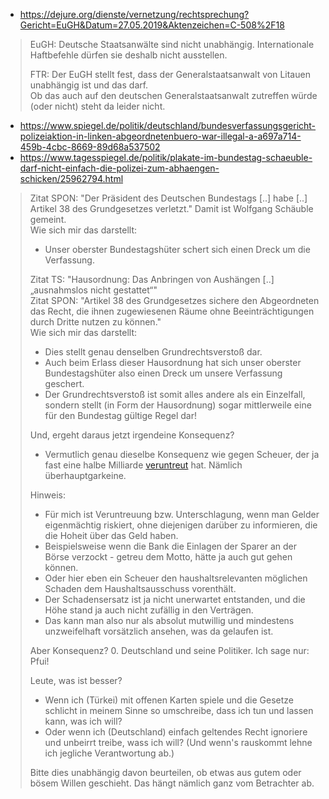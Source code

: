 - https://dejure.org/dienste/vernetzung/rechtsprechung?Gericht=EuGH&Datum=27.05.2019&Aktenzeichen=C-508%2F18

> EuGH: Deutsche Staatsanwälte sind nicht unabhängig.  Internationale Haftbefehle dürfen sie deshalb nicht ausstellen.
>
> FTR: Der EuGH stellt fest, dass der Generalstaatsanwalt von Litauen unabhängig ist und das darf.  
> Ob das auch auf den deutschen Generalstaatsanwalt zutreffen würde (oder nicht) steht da leider nicht.

- https://www.spiegel.de/politik/deutschland/bundesverfassungsgericht-polizeiaktion-in-linken-abgeordnetenbuero-war-illegal-a-a697a714-459b-4cbc-8669-89d68a537502
- https://www.tagesspiegel.de/politik/plakate-im-bundestag-schaeuble-darf-nicht-einfach-die-polizei-zum-abhaengen-schicken/25962794.html

> Zitat SPON: "Der Präsident des Deutschen Bundestags [..] habe [..] Artikel 38 des Grundgesetzes verletzt."  Damit ist Wolfgang Schäuble gemeint.  
> Wie sich mir das darstellt:
> - Unser oberster Bundestagshüter schert sich einen Dreck um die Verfassung.
>
> Zitat TS: "Hausordnung: Das Anbringen von Aushängen [..] „ausnahmslos nicht gestattet“"  
> Zitat SPON: "Artikel 38 des Grundgesetzes sichere den Abgeordneten das Recht, die ihnen zugewiesenen Räume ohne Beeinträchtigungen durch Dritte nutzen zu können."  
> Wie sich mir das darstellt:
> - Dies stellt genau denselben Grundrechtsverstoß dar.
> - Auch beim Erlass dieser Hausordnung hat sich unser oberster Bundestagshüter also einen Dreck um unsere Verfassung geschert.
> - Der Grundrechtsverstoß ist somit alles andere als ein Einzelfall, sondern stellt (in Form der Hausordnung) sogar mittlerweile eine für den Bundestag gültige Regel dar!
>
> Und, ergeht daraus jetzt irgendeine Konsequenz?
> - Vermutlich genau dieselbe Konsequenz wie gegen Scheuer, der ja fast eine halbe Milliarde [veruntreut](https://www.merkur.de/politik/andreas-scheuer-csu-verkehrsminister-pkw-maut-ruecktritt-anzeige-linke-zr-12939304.html) hat.  Nämlich überhauptgarkeine.
>
> Hinweis:
> - Für mich ist Veruntreuung bzw. Unterschlagung, wenn man Gelder eigenmächtig riskiert, ohne diejenigen darüber zu informieren, die die Hoheit über das Geld haben.
> - Beispielsweise wenn die Bank die Einlagen der Sparer an der Börse verzockt - getreu dem Motto, hätte ja auch gut gehen können.
> - Oder hier eben ein Scheuer den haushaltsrelevanten möglichen Schaden dem Haushaltsausschuss vorenthält.
> - Der Schadensersatz ist ja nicht unerwartet entstanden, und die Höhe stand ja auch nicht zufällig in den Verträgen.
> - Das kann man also nur als absolut mutwillig und mindestens unzweifelhaft vorsätzlich ansehen, was da gelaufen ist.
>
> Aber Konsequenz?  0.  Deutschland und seine Politiker.  Ich sage nur: Pfui!
>
> Leute, was ist besser?
> - Wenn ich (Türkei) mit offenen Karten spiele und die Gesetze schlicht in meinem Sinne so umschreibe, dass ich tun und lassen kann, was ich will?
> - Oder wenn ich (Deutschland) einfach geltendes Recht ignoriere und unbeirrt treibe, wass ich will?  (Und wenn's rauskommt lehne ich jegliche Verantwortung ab.)
>
> Bitte dies unabhängig davon beurteilen, ob etwas aus gutem oder bösem Willen geschieht.  Das hängt nämlich ganz vom Betrachter ab.
